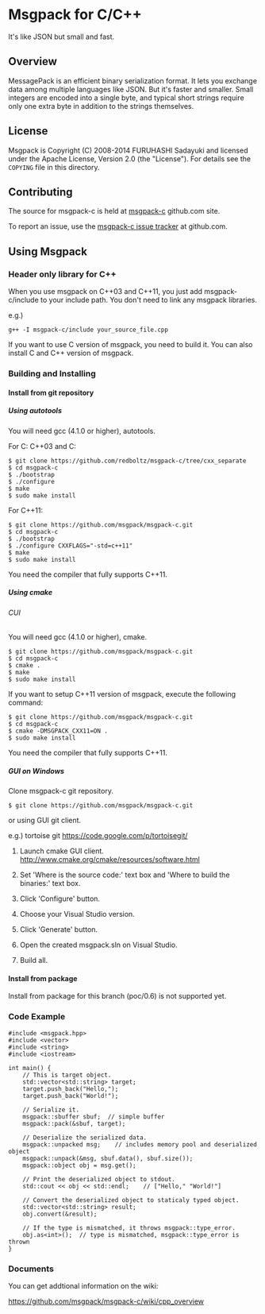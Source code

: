 # Msgpack for C/C++

It's like JSON but small and fast.


## Overview

MessagePack is an efficient binary serialization format. It lets you exchange data among multiple languages like JSON. But it's faster and smaller. Small integers are encoded into a single byte, and typical short strings require only one extra byte in addition to the strings themselves.


## License

Msgpack is Copyright (C) 2008-2014 FURUHASHI Sadayuki and licensed under the Apache License, Version 2.0 (the "License"). For details see the `COPYING` file in this directory.


## Contributing

The source for msgpack-c is held at [msgpack-c](https://github.com/msgpack/msgpack-c) github.com site.

To report an issue, use the [msgpack-c issue tracker](https://github.com/msgpack/msgpack-c/issues) at github.com.


## Using Msgpack

### Header only library for C++
When you use msgpack on C++03 and C++11, you just add msgpack-c/include to your include path. You don't need to link any msgpack libraries.

e.g.)

    g++ -I msgpack-c/include your_source_file.cpp

If you want to use C version of msgpack, you need to build it. You can also install C and C++ version of msgpack.

### Building and Installing

#### Install from git repository

##### Using autotools
You will need gcc (4.1.0 or higher), autotools.

For C:
C++03 and C:

    $ git clone https://github.com/redboltz/msgpack-c/tree/cxx_separate
    $ cd msgpack-c
    $ ./bootstrap
    $ ./configure
    $ make
    $ sudo make install

For C++11:

    $ git clone https://github.com/msgpack/msgpack-c.git
    $ cd msgpack-c
    $ ./bootstrap
    $ ./configure CXXFLAGS="-std=c++11"
    $ make
    $ sudo make install

You need the compiler that fully supports C++11.

##### Using cmake

###### CUI

You will need gcc (4.1.0 or higher), cmake.

    $ git clone https://github.com/msgpack/msgpack-c.git
    $ cd msgpack-c
    $ cmake .
    $ make
    $ sudo make install

If you want to setup C++11 version of msgpack, execute the following command:

    $ git clone https://github.com/msgpack/msgpack-c.git
    $ cd msgpack-c
    $ cmake -DMSGPACK_CXX11=ON .
    $ sudo make install

You need the compiler that fully supports C++11.

##### GUI on Windows

Clone msgpack-c git repository.

    $ git clone https://github.com/msgpack/msgpack-c.git

or using GUI git client.

e.g.) tortoise git https://code.google.com/p/tortoisegit/

1. Launch cmake GUI client. http://www.cmake.org/cmake/resources/software.html

1. Set 'Where is the source code:' text box and 'Where to build the binaries:' text box.

1. Click 'Configure' button.

1. Choose your Visual Studio version.

1. Click 'Generate' button.

1. Open the created msgpack.sln on Visual Studio.

1. Build all.


#### Install from package

Install from package for this branch (poc/0.6) is not supported yet.

### Code Example

    #include <msgpack.hpp>
    #include <vector>
    #include <string>
    #include <iostream>

    int main() {
        // This is target object.
        std::vector<std::string> target;
        target.push_back("Hello,");
        target.push_back("World!");

        // Serialize it.
        msgpack::sbuffer sbuf;  // simple buffer
        msgpack::pack(&sbuf, target);

        // Deserialize the serialized data.
        msgpack::unpacked msg;    // includes memory pool and deserialized object
        msgpack::unpack(&msg, sbuf.data(), sbuf.size());
        msgpack::object obj = msg.get();

        // Print the deserialized object to stdout.
        std::cout << obj << std::endl;    // ["Hello," "World!"]

        // Convert the deserialized object to staticaly typed object.
        std::vector<std::string> result;
        obj.convert(&result);

        // If the type is mismatched, it throws msgpack::type_error.
        obj.as<int>();  // type is mismatched, msgpack::type_error is thrown
    }

### Documents

You can get addtional information on the wiki:

https://github.com/msgpack/msgpack-c/wiki/cpp_overview

